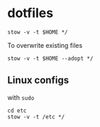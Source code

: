 # dotfiles
```
stow -v -t $HOME */
```

To overwrite existing files

```
stow -v -t $HOME --adopt */
```

## Linux configs
with `sudo`

```
cd etc
stow -v -t /etc */
```
